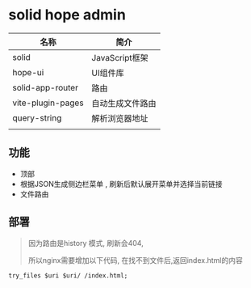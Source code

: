 # solid hope admin

| 名称              | 简介             |
| ----------------- | ---------------- |
| solid             | JavaScript框架   |
| hope-ui           | UI组件库         |
| solid-app-router  | 路由             |
| vite-plugin-pages | 自动生成文件路由 |
| query-string      | 解析浏览器地址   |
|                   |                  |


## 功能

- 顶部
- 根据JSON生成侧边栏菜单 , 刷新后默认展开菜单并选择当前链接
- 文件路由



## 部署

> 因为路由是history 模式, 刷新会404,
>
> 所以nginx需要增加以下代码, 在找不到文件后,返回index.html的内容

```
try_files $uri $uri/ /index.html;
```


